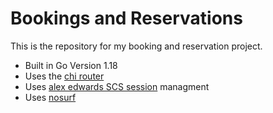 # Bookings and Reservations

This is the repository for my booking and reservation project.

- Built in Go Version 1.18
- Uses the [chi router](https://github.com/go-chi/chi)
- Uses [alex edwards SCS session](https://github.com/alexedwards/scs/v2) managment
- Uses [nosurf](https://github.com/justinas/nosurf)